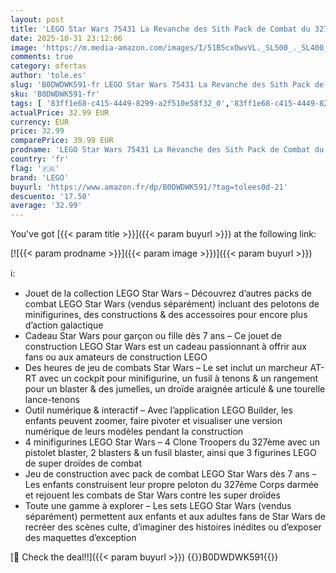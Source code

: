 ```yaml
---
layout: post
title: 'LEGO Star Wars 75431 La Revanche des Sith Pack de Combat du 327ème Corps d Armée - Jouet Collector - 4 Minifigurines  3 Figurines de Droïdes de Combat & 1 at-RT - Cadeau pour Garçon ou Fan dès 7 Ans'
date: 2025-10-31 23:12:06
image: 'https://m.media-amazon.com/images/I/51B5cxOwvVL._SL500_._SL400_.jpg'
comments: true
category: ofertas
author: 'tole.es'
slug: 'B0DWDWK591-fr LEGO Star Wars 75431 La Revanche des Sith Pack de Combat...'
sku: 'B0DWDWK591-fr'
tags: [ '83ff1e68-c415-4449-8299-a2f510e58f32_0','83ff1e68-c415-4449-8299-a2f510e58f32_1001','83ff1e68-c415-4449-8299-a2f510e58f32_5101','83ff1e68-c415-4449-8299-a2f510e58f32_9101','Arborist Merchandising Root','Building & Construction','Jeux de construction','Jeux et Jouets','Jeux et jouets','New Arrivals Social: Toys','New Arrivals in Toys','New Arrivals-Toys','Self Service','Sets de jeux de construction','Special Features Stores','lego','🇫🇷', ]
actualPrice: 32.99 EUR
currency: EUR
price: 32.99
comparePrice: 39.99 EUR
prodname: 'LEGO Star Wars 75431 La Revanche des Sith Pack de Combat du 327ème Corps d Armée - Jouet Collector - 4 Minifigurines  3 Figurines de Droïdes de Combat & 1 at-RT - Cadeau pour Garçon ou Fan dès 7 Ans'
country: 'fr'
flag: '🇫🇷'
brand: 'LEGO'
buyurl: 'https://www.amazon.fr/dp/B0DWDWK591/?tag=tolees0d-21'
descuento: '17.50'
average: '32.99'
---
```


You've got [{{< param title >}}]({{< param buyurl >}}) at the following link:

[![{{< param prodname >}}]({{< param image >}})]({{< param buyurl >}})

ℹ️:

- Jouet de la collection LEGO Star Wars – Découvrez d’autres packs de combat LEGO Star Wars (vendus séparément) incluant des pelotons de minifigurines, des constructions & des accessoires pour encore plus d’action galactique
- Cadeau Star Wars pour garçon ou fille dès 7 ans – Ce jouet de construction LEGO Star Wars est un cadeau passionnant à offrir aux fans ou aux amateurs de construction LEGO
- Des heures de jeu de combats Star Wars – Le set inclut un marcheur AT-RT avec un cockpit pour minifigurine, un fusil à tenons & un rangement pour un blaster & des jumelles, un droïde araignée articulé & une tourelle lance-tenons
- Outil numérique & interactif – Avec l’application LEGO Builder, les enfants peuvent zoomer, faire pivoter et visualiser une version numérique de leurs modèles pendant la construction
- 4 minifigurines LEGO Star Wars – 4 Clone Troopers du 327ème avec un pistolet blaster, 2 blasters & un fusil blaster, ainsi que 3 figurines LEGO de super droïdes de combat
- Jeu de construction avec pack de combat LEGO Star Wars dès 7 ans – Les enfants construisent leur propre peloton du 327ème Corps darmée et rejouent les combats de Star Wars contre les super droïdes
- Toute une gamme à explorer – Les sets LEGO Star Wars (vendus séparément) permettent aux enfants et aux adultes fans de Star Wars de recréer des scènes culte, d’imaginer des histoires inédites ou d’exposer des maquettes d’exception

[🛒 Check the deal!!]({{< param buyurl >}})
{{<world>}}B0DWDWK591{{</world>}}
